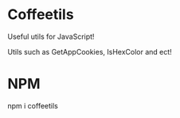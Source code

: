 # Coffeetils
Useful utils for JavaScript!

Utils such as GetAppCookies, IsHexColor and ect!

# NPM
npm i coffeetils
